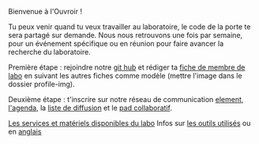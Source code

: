 Bienvenue à l'Ouvroir ! 

Tu peux venir quand tu veux travailler au laboratoire, le code de la porte te sera partagé sur demande. Nous nous retrouvons une fois par semaine, pour un événement spécifique ou en réunion pour faire avancer la recherche du laboratoire. 

Première étape : rejoindre notre [git hub](https://github.com/ouvroir) et rédiger ta [fiche de membre de labo](https://github.com/ouvroir/labouvroir/tree/main/equipe) en suivant les autres fiches comme modèle (mettre l'image dans le dossier profile-img). 

Deuxième étape : t'inscrire sur notre réseau de communication [element](element.io/), [l'agenda](https://calendar.google.com/calendar/u/0?cid=bGFib3V2cm9pckBnbWFpbC5jb20), la [liste de diffusion](https://listes.umontreal.ca/wws/subscribe/ouvroir/) et le [pad collaboratif](https://pad.libreon.fr/8l43Dw3oTUK9ZG5tqX5Usw#).

[Les services et matériels disponibles du labo](https://ouvroir.umontreal.ca/nos-services)
Infos sur [les outils utilisés](https://github.com/ouvroir/labouvroir/blob/main/priseEnMain-fr.md) ou en [anglais](https://github.com/ouvroir/labouvroir/blob/main/priseEnMain-en.md)
